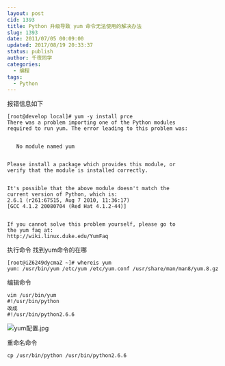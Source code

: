 ```yaml
---
layout: post
cid: 1393
title: Python 升级导致 yum 命令无法使用的解决办法
slug: 1393
date: 2011/07/05 00:09:00
updated: 2017/08/19 20:33:37
status: publish
author: 千夜同学
categories: 
  - 编程
tags: 
  - Python
---
```



报错信息如下

    [root@develop local]# yum -y install prce  
    There was a problem importing one of the Python modules  
    required to run yum. The error leading to this problem was:  
      
      
       No module named yum  
      
      
    Please install a package which provides this module, or  
    verify that the module is installed correctly.  
      
      
    It's possible that the above module doesn't match the  
    current version of Python, which is:  
    2.6.1 (r261:67515, Aug 7 2010, 11:36:17)  
    [GCC 4.1.2 20080704 (Red Hat 4.1.2-44)]  
      
      
    If you cannot solve this problem yourself, please go to  
    the yum faq at:  
    http://wiki.linux.duke.edu/YumFaq

<!--more-->

执行命令 找到yum命令的在哪

    [root@iZ6249dycmaZ ~]# whereis yum
    yum: /usr/bin/yum /etc/yum /etc/yum.conf /usr/share/man/man8/yum.8.gz

编辑命令

    vim /usr/bin/yum
    #!/usr/bin/python
    改成
    #!/usr/bin/python2.6.6

![yum配置.jpg][1]

重命名命令

    cp /usr/bin/python /usr/bin/python2.6.6

  [1]: http://70data.net/usr/uploads/2016/09/3298600308.jpg